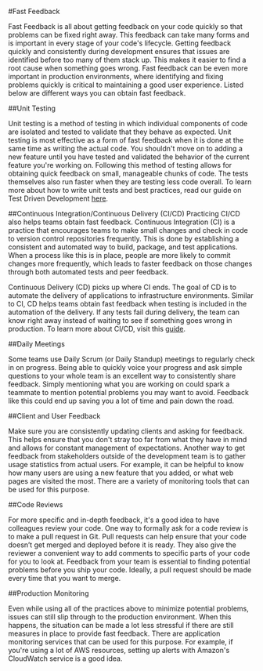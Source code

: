 #Fast Feedback

Fast Feedback is all about getting feedback on your code quickly so that problems can be fixed right away. This feedback can take many forms and is important in every stage of your code's lifecycle. Getting feedback quickly and consistently during development ensures that issues are identified before too many of them stack up. This makes it easier to find a root cause when something goes wrong. Fast feedback can be even more important in production environments, where identifying and fixing problems quickly is critical to maintaining a good user experience. Listed below are different ways you can obtain fast feedback.

##Unit Testing

Unit testing is a method of testing in which individual components of code are isolated and tested to validate that they behave as expected. Unit testing is most effective as a form of fast feedback when it is done at the same time as writing the actual code. You shouldn't move on to adding a new feature until you have tested and validated the behavior of the current feature you're working on. Following this method of testing allows for obtaining quick feedback on small, manageable chunks of code. The tests themselves also run faster when they are testing less code overall. To learn more about how to write unit tests and best practices, read our guide on Test Driven Development [here](practices/tdd/readme.md).

##Continuous Integration/Continuous Delivery (CI/CD)
Practicing CI/CD also helps teams obtain fast feedback. Continuous Integration (CI) is a practice that encourages teams to make small changes and check in code to version control repositories frequently. This is done by establishing a consistent and automated way to build, package, and test applications. When a process like this is in place, people are more likely to commit changes more frequently, which leads to faster feedback on those changes through both automated tests and peer feedback.

Continuous Delivery (CD) picks up where CI ends. The goal of CD is to automate the delivery of applications to infrastructure environments. Similar to CI, CD helps teams obtain fast feedback when testing is included in the automation of the delivery. If any tests fail during delivery, the team can know right away instead of waiting to see if something goes wrong in production. To learn more about CI/CD, visit this [guide](practices/cicd/CICD.md).

##Daily Meetings

Some teams use Daily Scrum (or Daily Standup) meetings to regularly check in on progress. Being able to quickly voice your progress and ask simple questions to your whole team is an excellent way to consistently share feedback. Simply mentioning what you are working on could spark a teammate to mention potential problems you may want to avoid. Feedback like this could end up saving you a lot of time and pain down the road.

##Client and User Feedback

Make sure you are consistently updating clients and asking for feedback. This helps ensure that you don't stray too far from what they have in mind and allows for constant management of expectations. Another way to get feedback from stakeholders outside of the development team is to gather usage statistics from actual users. For example, it can be helpful to know how many users are using a new feature that you added, or what web pages are visited the most. There are a variety of monitoring tools that can be used for this purpose.

##Code Reviews

For more specific and in-depth feedback, it's a good idea to have colleagues review your code. One way to formally ask for a code review is to make a pull request in Git. Pull requests can help ensure that your code doesn’t get merged and deployed before it is ready. They also give the reviewer a convenient way to add comments to specific parts of your code for you to look at. Feedback from your team is essential to finding potential problems before you ship your code. Ideally, a pull request should be made every time that you want to merge.

##Production Monitoring

Even while using all of the practices above to minimize potential problems, issues can still slip through to the production environment. When this happens, the situation can be made a lot less stressful if there are still measures in place to provide fast feedback. There are application monitoring services that can be used for this purpose. For example, if you're using a lot of AWS resources, setting up alerts with Amazon's CloudWatch service is a good idea.